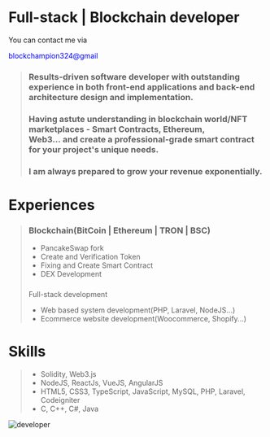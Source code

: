 <h1>Full-stack | Blockchain developer</h1>

You can contact me via <p style="color:blue">blockchampion324@gmail</p>

> ###  Results-driven software developer with outstanding experience in both front-end applications and back-end architecture design and implementation.
>
> ### Having astute understanding in blockchain world/NFT marketplaces - Smart Contracts, Ethereum, Web3… and create a professional-grade smart contract for your project's unique needs.
>
> ### I am always prepared to grow your revenue exponentially.

<h1>Experiences</h1>

> ### Blockchain(BitCoin | Ethereum | TRON | BSC)
>
> *  PancakeSwap fork
> * Create and Verification Token
> * Fixing and Create Smart Contract
> *  DEX Development
>
> ###
>  Full-stack development
>
> * Web based system development(PHP, Laravel, NodeJS...)
> * Ecommerce website development(Woocommerce, Shopify...)

<h1>Skills</h1>

> * Solidity, Web3.js
> *  NodeJS, ReactJs, VueJS, AngularJS
> * HTML5, CSS3, TypeScript, JavaScript, MySQL, PHP, Laravel, Codeigniter
> * C, C++, C#, Java


![developer](https://user-images.githubusercontent.com/98485373/152718398-2a028396-9ea6-466f-af03-b993054a4574.gif)
